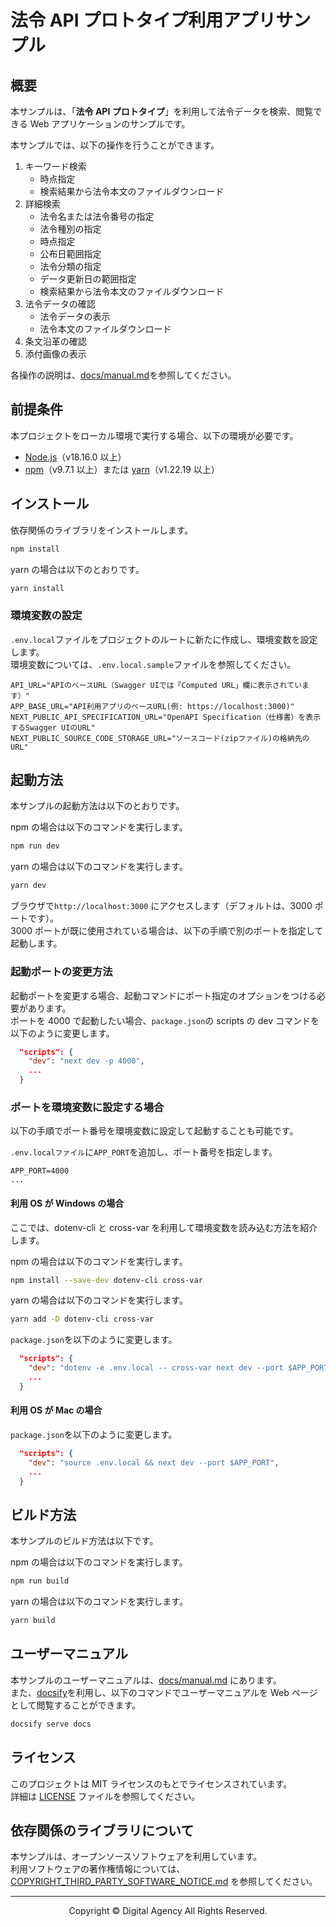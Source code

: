 # 法令 API プロトタイプ利用アプリサンプル

## 概要

本サンプルは、「**法令 API プロトタイプ**」を利用して法令データを検索、閲覧できる Web アプリケーションのサンプルです。

本サンプルでは、以下の操作を行うことができます。

<ol>
    <li>キーワード検索
        <ul>
            <li>時点指定</li>
            <li>検索結果から法令本文のファイルダウンロード</li>
        </ul>
    </li>
    <li>詳細検索
        <ul>
            <li>法令名または法令番号の指定</li>
            <li>法令種別の指定</li>
            <li>時点指定</li>
            <li>公布日範囲指定</li>
            <li>法令分類の指定</li>  
            <li>データ更新日の範囲指定</li>
            <li>検索結果から法令本文のファイルダウンロード</li>
        </ul>
    <li>法令データの確認
      <ul>
        <li>法令データの表示</li>
        <li>法令本文のファイルダウンロード</li>
      </ul>
    <li>条文沿革の確認</li>
    <li>添付画像の表示</li>  
    </li>
</ol>

各操作の説明は、[docs/manual.md](./docs/manual.md)を参照してください。

## 前提条件

本プロジェクトをローカル環境で実行する場合、以下の環境が必要です。

- [Node.js](https://nodejs.org/)（v18.16.0 以上）
- [npm](https://www.npmjs.com/)（v9.7.1 以上）または [yarn](https://yarnpkg.com/)（v1.22.19 以上）

## インストール

依存関係のライブラリをインストールします。

```sh
npm install
```

yarn の場合は以下のとおりです。

```sh
yarn install
```

### 環境変数の設定

`.env.local`ファイルをプロジェクトのルートに新たに作成し、環境変数を設定します。  
環境変数については、`.env.local.sample`ファイルを参照してください。

```env
API_URL="APIのベースURL（Swagger UIでは「Computed URL」欄に表示されています）"
APP_BASE_URL="API利用アプリのベースURL(例: https://localhost:3000)"
NEXT_PUBLIC_API_SPECIFICATION_URL="OpenAPI Specification（仕様書）を表示するSwagger UIのURL"
NEXT_PUBLIC_SOURCE_CODE_STORAGE_URL="ソースコード(zipファイル)の格納先のURL"
```

## 起動方法

本サンプルの起動方法は以下のとおりです。

npm の場合は以下のコマンドを実行します。

```sh
npm run dev
```

yarn の場合は以下のコマンドを実行します。

```sh
yarn dev
```

ブラウザで`http://localhost:3000` にアクセスします（デフォルトは、3000 ポートです）。  
3000 ポートが既に使用されている場合は、以下の手順で別のポートを指定して起動します。

### 起動ポートの変更方法

起動ポートを変更する場合、起動コマンドにポート指定のオプションをつける必要があります。  
ポートを 4000 で起動したい場合、`package.json`の scripts の dev コマンドを以下のように変更します。

```json
  "scripts": {
    "dev": "next dev -p 4000",
    ...
  }
```

### ポートを環境変数に設定する場合

以下の手順でポート番号を環境変数に設定して起動することも可能です。

`.env.localファイル`に`APP_PORT`を追加し、ポート番号を指定します。

```env
APP_PORT=4000
...
```

#### 利用 OS が Windows の場合

ここでは、dotenv-cli と cross-var を利用して環境変数を読み込む方法を紹介します。

npm の場合は以下のコマンドを実行します。

```sh
npm install --save-dev dotenv-cli cross-var
```

yarn の場合は以下のコマンドを実行します。

```sh
yarn add -D dotenv-cli cross-var
```

`package.json`を以下のように変更します。

```json
  "scripts": {
    "dev": "dotenv -e .env.local -- cross-var next dev --port $APP_PORT",
    ...
  }
```

#### 利用 OS が Mac の場合

`package.json`を以下のように変更します。

```json
  "scripts": {
    "dev": "source .env.local && next dev --port $APP_PORT",
    ...
  }
```

## ビルド方法

本サンプルのビルド方法は以下です。

npm の場合は以下のコマンドを実行します。

```sh
npm run build
```

yarn の場合は以下のコマンドを実行します。

```sh
yarn build
```

## ユーザーマニュアル

本サンプルのユーザーマニュアルは、[docs/manual.md](./docs/manual.md) にあります。  
また、[docsify](https://docsify.js.org/#/)を利用し、以下のコマンドでユーザーマニュアルを Web ページとして閲覧することができます。

```sh
docsify serve docs
```

## ライセンス

このプロジェクトは MIT ライセンスのもとでライセンスされています。  
詳細は [LICENSE](LICENSE) ファイルを参照してください。

## 依存関係のライブラリについて

本サンプルは、オープンソースソフトウェアを利用しています。  
利用ソフトウェアの著作権情報については、[COPYRIGHT_THIRD_PARTY_SOFTWARE_NOTICE.md](./COPYRIGHT_THIRD_PARTY_SOFTWARE_NOTICE.md) を参照してください。

---

<div align="center">Copyright ©︎ Digital Agency All Rights Reserved.</div>
